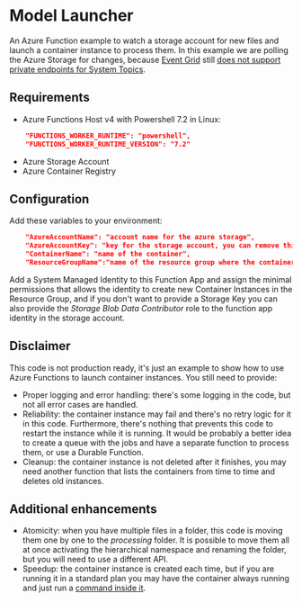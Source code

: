 # Model Launcher

An Azure Function example to watch a storage account for new files and launch a container instance to process them. In this example we are polling the
Azure Storage for changes, because [Event Grid](https://docs.microsoft.com/azure/event-grid/overview) still [does not support private endpoints for System Topics](https://learn.microsoft.com/azure/event-grid/configure-private-endpoints).

## Requirements

* Azure Functions Host v4 with Powershell 7.2 in Linux:
```json
    "FUNCTIONS_WORKER_RUNTIME": "powershell",
    "FUNCTIONS_WORKER_RUNTIME_VERSION": "7.2"
```
* Azure Storage Account
* Azure Container Registry

## Configuration

Add these variables to your environment:

```json
    "AzureAccountName": "account name for the azure storage",
    "AzureAccountKey": "key for the storage account, you can remove this if you use a managed identity",
    "ContainerName": "name of the container",
    "ResourceGroupName":"name of the resource group where the container instance will be created"
```

Add a System Managed Identity to this Function App and assign the minimal permissions that allows the 
identity to create new Container Instances in the Resource Group, and if you don't want to provide a Storage Key you can also provide the *Storage Blob Data Contributor* role to the 
function app identity in the storage account.

## Disclaimer

This code is not production ready, it's just an example to show how to use Azure Functions to launch container instances. You still need to provide:

* Proper logging and error handling: there's some logging in the code, but not all error cases
are handled.
* Reliability: the container instance may fail and there's no retry logic for it in this code. Furthermore, there's nothing that prevents this code to restart the instance while it is running. It would be probably a better idea to create a queue with the jobs and have a separate function to process them, or use a Durable Function.
* Cleanup: the container instance is not deleted after it finishes, you may need another function that lists the containers from time to time and deletes old instances.

## Additional enhancements

* Atomicity: when you have multiple files in a folder, this code is moving them one by one to the *processing* folder. It is possible to move them all at once activating the hierarchical namespace and renaming the folder, but you will need to use a different API.
* Speedup: the container instance is created each time, but if you are running it in a standard plan you may have the container always running and just run a [command inside it](https://learn.microsoft.com/en-us/azure/container-instances/container-instances-exec).

